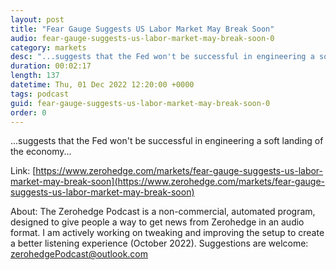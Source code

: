```yaml
---
layout: post
title: "Fear Gauge Suggests US Labor Market May Break Soon"
audio: fear-gauge-suggests-us-labor-market-may-break-soon-0
category: markets
desc: "...suggests that the Fed won't be successful in engineering a soft landing of the economy..."
duration: 00:02:17
length: 137
datetime: Thu, 01 Dec 2022 12:20:00 +0000
tags: podcast
guid: fear-gauge-suggests-us-labor-market-may-break-soon-0
order: 0
---
```

...suggests that the Fed won't be successful in engineering a soft landing of the economy...

Link: [https://www.zerohedge.com/markets/fear-gauge-suggests-us-labor-market-may-break-soon](https://www.zerohedge.com/markets/fear-gauge-suggests-us-labor-market-may-break-soon)

About: The Zerohedge Podcast is a non-commercial, automated program, designed to give people a way to get news from Zerohedge in an audio format.  I am actively working on tweaking and improving the setup to create a better listening experience (October 2022).  Suggestions are welcome: [zerohedgePodcast@outlook.com](mailto:zerohedgePodcast@outlook.com)